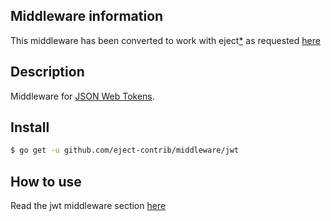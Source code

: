 ## Middleware information

This middleware has been converted to work with eject[*](https://github.com/auth0/go-jwt-middleware) as requested [here](https://github.com/kenorld/eject-core/issues/187)


## Description

Middleware for [JSON Web Tokens](https://jwt.io/).


## Install

```sh
$ go get -u github.com/eject-contrib/middleware/jwt
```

## How to use

Read the jwt middleware section [here](https://kataras.gitbooks.io/eject/content/jwt.html)

